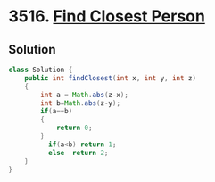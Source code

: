 # 3516. [Find Closest Person](https://leetcode.com/problems/find-closest-person/description/?envType=daily-question&envId=2025-09-04)

## Solution

```java
class Solution {
    public int findClosest(int x, int y, int z) 
    {
        int a = Math.abs(z-x);
        int b=Math.abs(z-y);
        if(a==b)
        {
            return 0;
        }
          if(a<b) return 1;
          else  return 2;     
    }
}
```
